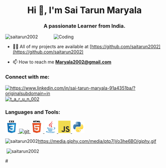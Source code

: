 <h1 align="center">Hi 👋, I'm Sai Tarun Maryala</h1>
<h3 align="center">A passionate Learner from India.</h3>
<img align="right" alt="Coding" width="350" src="https://res.cloudinary.com/practicaldev/image/fetch/s--_HBZhuhF--/c_limit%2Cf_auto%2Cfl_progressive%2Cq_auto%2Cw_880/https://thepracticaldev.s3.amazonaws.com/i/nweeqf97l2md3tlqkjyt.jpg">


<p align="left"> <img src="https://komarev.com/ghpvc/?username=saitarun2002&label=Profile%20views&color=0e75b6&style=flat" alt="saitarun2002" /> </p>

- 👨‍💻 All of my projects are available at [https://github.com/saitarun2002](https://github.com/saitarun2002)

- 📫 How to reach me **Maryala2002@gmail.com**

<h3 align="left">Connect with me:</h3>
<p align="left">
<a href="https://www.linkedin.com/in/sai-tarun-maryala-91a4351ba/" target="blank"><img align="center" src="https://raw.githubusercontent.com/rahuldkjain/github-profile-readme-generator/master/src/images/icons/Social/linked-in-alt.svg" alt="https://www.linkedin.com/in/sai-tarun-maryala-91a4351ba/?originalsubdomain=in" height="30" width="40" /></a>
<a href="https://instagram.com/t_a_r_u_n_002" target="blank"><img align="center" src="https://raw.githubusercontent.com/rahuldkjain/github-profile-readme-generator/master/src/images/icons/Social/instagram.svg" alt="t_a_r_u_n_002" height="30" width="40" /></a>
</p>

<h3 align="left">Languages and Tools:</h3>
<p align="left"> <a href="https://www.w3schools.com/css/" target="_blank" rel="noreferrer"> <img src="https://raw.githubusercontent.com/devicons/devicon/master/icons/css3/css3-original-wordmark.svg" alt="css3" width="40" height="40"/> </a> <a href="https://git-scm.com/" target="_blank" rel="noreferrer"> <img src="https://www.vectorlogo.zone/logos/git-scm/git-scm-icon.svg" alt="git" width="40" height="40"/> </a> <a href="https://www.w3.org/html/" target="_blank" rel="noreferrer"> <img src="https://raw.githubusercontent.com/devicons/devicon/master/icons/html5/html5-original-wordmark.svg" alt="html5" width="40" height="40"/> </a> <a href="https://www.java.com" target="_blank" rel="noreferrer"> <img src="https://raw.githubusercontent.com/devicons/devicon/master/icons/java/java-original.svg" alt="java" width="40" height="40"/> </a> <a href="https://developer.mozilla.org/en-US/docs/Web/JavaScript" target="_blank" rel="noreferrer"> <img src="https://raw.githubusercontent.com/devicons/devicon/master/icons/javascript/javascript-original.svg" alt="javascript" width="40" height="40"/> </a> <a href="https://www.python.org" target="_blank" rel="noreferrer"> <img src="https://raw.githubusercontent.com/devicons/devicon/master/icons/python/python-original.svg" alt="python" width="40" height="40"/> </a> </p>

<p><img align="left" src="https://github-readme-stats.vercel.app/api/top-langs?username=saitarun2002&show_icons=true&locale=en&layout=compact" alt="saitarun2002" /></p>

https://media.giphy.com/media/ptp7jVo3he6BO/giphy.gif

<p>&nbsp;<img align="center" src="https://github-readme-stats.vercel.app/api?username=saitarun2002&show_icons=true&locale=en" alt="saitarun2002" /></p>
#
